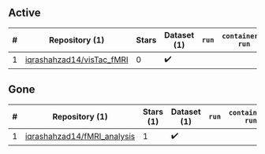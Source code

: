 ## Active
| # | Repository (1) | Stars | Dataset (1) | `run` | `containers-run` |
| --- | --- | --- | --- | --- | --- |
| 1 | [iqrashahzad14/visTac_fMRI](https://github.com/iqrashahzad14/visTac_fMRI) | 0 | :heavy_check_mark: |  |  |

## Gone
| # | Repository (1) | Stars (1) | Dataset (1) | `run` | `containers-run` |
| --- | --- | --- | --- | --- | --- |
| 1 | [iqrashahzad14/fMRI_analysis](https://github.com/iqrashahzad14/fMRI_analysis) | 1 | :heavy_check_mark: |  |  |
